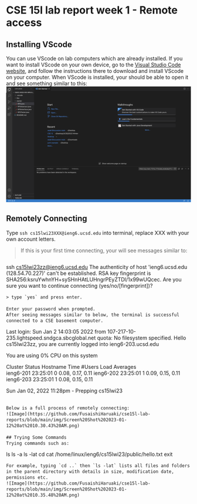 # CSE 15l lab report week 1 - Remote access

## Installing VScode
You can use VScode on lab computers which are already installed. 
If you want to install VScode on your own device, go to the [Visual Studio Code website](https://code.visualstudio.com/), and follow the instructions there to download and install VScode on your computer.
When VScode is installed, your should be able to open it and see something similar to this: 
![Image](https://github.com/FusaishiHaruaki/cse15l-lab-reports/blob/main/img/Screen%20Shot%202023-01-12%20at%2011.11.45%20AM.png)


## Remotely Connecting
Type `ssh cs15lwi23XXX@ieng6.ucsd.edu` into terminal, replace XXX with your own account letters. 

> If this is your first time connecting, your will see messages similar to: 
> ```
ssh cs15lwi23zz@ieng6.ucsd.edu
The authenticity of host 'ieng6.ucsd.edu (128.54.70.227)' can't be established.
RSA key fingerprint is SHA256:ksruYwhnYH+sySHnHAtLUHngrPEyZTDl/1x99wUQcec.
Are you sure you want to continue connecting (yes/no/[fingerprint])? 
```
> type `yes` and press enter. 

Enter your password when prompted. 
After seeing messages similar to below, the terminal is successful connected to a CSE basement computer. 
```
Last login: Sun Jan  2 14:03:05 2022 from 107-217-10-235.lightspeed.sndgca.sbcglobal.net
quota: No filesystem specified.
Hello cs15lwi23zz, you are currently logged into ieng6-203.ucsd.edu

You are using 0% CPU on this system

Cluster Status 
Hostname     Time    #Users  Load  Averages  
ieng6-201   23:25:01   0  0.08,  0.17,  0.11
ieng6-202   23:25:01   1  0.09,  0.15,  0.11
ieng6-203   23:25:01   1  0.08,  0.15,  0.11

Sun Jan 02, 2022 11:28pm - Prepping cs15lwi23
```

Below is a full process of remotely connecting: 
![Image](https://github.com/FusaishiHaruaki/cse15l-lab-reports/blob/main/img/Screen%20Shot%202023-01-12%20at%2010.30.43%20AM.png)

## Trying Some Commands
Trying commands such as:
```
ls
ls -a
ls -lat
cd 
cat /home/linux/ieng6/cs15lwi23/public/hello.txt
exit
```
For example, typing `cd ..` then `ls -lat` lists all files and folders in the parent directory with details in size, modification date, permissions etc.
![Image](https://github.com/FusaishiHaruaki/cse15l-lab-reports/blob/main/img/Screen%20Shot%202023-01-12%20at%2010.35.48%20AM.png)
